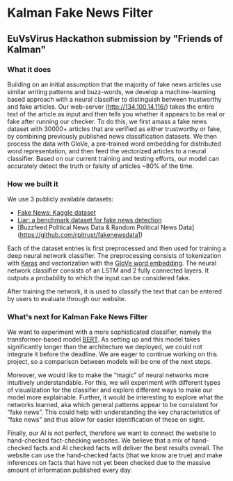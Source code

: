 # Kalman Fake News Filter
## EuVsVirus Hackathon submission by "Friends of Kalman"

### What it does
Building on an initial assumption that the majority of fake news articles use similar writing patterns and buzz-words, we develop a machine-learning based approach with a neural classifier to distinguish between trustworthy and fake articles. Our web-server (http://134.100.14.116/) takes the entire text of the article as input and then tells you whether it appears to be real or fake after running our checker.
To do this, we first amass a fake news dataset with 30000+ articles that are verified as either trustworthy or fake, by combining previously published news classification datasets. We then process the data with GloVe, a pre-trained word embedding for distributed word representation, and then feed the vectorized articles to a neural classifier. 
Based on our current training and testing efforts, our model can accurately detect the truth or falsity of articles ~80% of the time.

### How we built it
We use 3 publicly available datasets:
- [Fake News: Kaggle dataset](https://www.kaggle.com/c/fake-news/data)
- [Liar: a benchmark dataset for fake news detection](https://github.com/thiagorainmaker77/liar_dataset)
- [Buzzfeed Political News Data & Random Political News Data] (https://github.com/rpitrust/fakenewsdata1)

Each of the dataset entries is first preprocessed and then used for training a deep neural network classifier. The preprocessing consists of tokenization with [Keras](https://keras.io/preprocessing/text/) and vectorization with the [GloVe word embedding](https://nlp.stanford.edu/projects/glove/). The neural network classifier consists of an LSTM and 2 fully connected layers. It outputs a probability to which the input can be considered fake.

After training the network, it is used to classify the text that can be entered by users to evaluate through our website.

### What's next for Kalman Fake News Filter
We want to experiment with a more sophisticated classifier, namely the transformer-based model [BERT](https://arxiv.org/pdf/1810.04805.pdf). As setting up and this model takes significantly longer than the architecture we deployed, we could not integrate it before the deadline. We are eager to continue working on this project, so a comparison between models will be one of the next steps.

Moreover, we would like to make the “magic” of neural networks more intuitively understandable. For this, we will experiment with different types of visualization for the classifier and explore different ways to make our model more explainable. Further, it would be interesting to explore what the networks learned, aka which general patterns appear to be consistent for “fake news”. This could help with understanding the key characteristics of “fake news” and thus allow for easier identification of these on sight.

Finally, our AI is not perfect, therefore we want to connect the website to hand-checked fact-checking websites. We believe that a mix of hand-checked facts and AI checked facts will deliver the best results overall. The website can use the hand-checked facts (that we know are true) and make inferences on facts that have not yet been checked due to the massive amount of information published every day.
